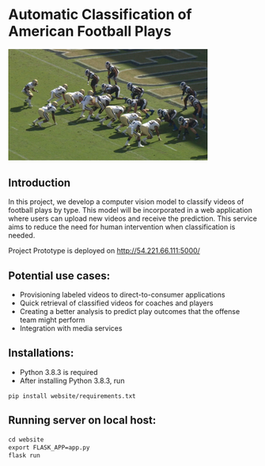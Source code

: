 # Automatic Classification of American Football Plays


<img src="./website/static/photo/Team.png" width="80%">

## Introduction
In this project, we develop a computer vision model to classify videos of 
football plays by type. This model will be incorporated in a web application 
where users can upload new videos and receive the prediction. 
This service aims to reduce the need for human intervention when classification 
is needed.

Project Prototype is deployed on http://54.221.66.111:5000/

## Potential use cases:
* Provisioning labeled videos to direct-to-consumer applications
* Quick retrieval of classified videos for coaches and players
* Creating a better analysis to predict play outcomes that the offense team might perform
* Integration with media services

## Installations:
* Python 3.8.3 is required
* After installing Python 3.8.3, run
```console
pip install website/requirements.txt
```
## Running server on local host:
```console
cd website
export FLASK_APP=app.py
flask run
```

